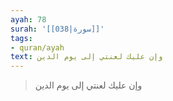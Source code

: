```yaml
---
ayah: 78
surah: '[[038|سورة]]'
tags:
- quran/ayah
text: وإن عليك لعنتي إلى يوم الدين
---
```

> وإن عليك لعنتي إلى يوم الدين
